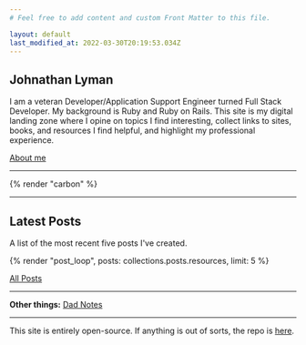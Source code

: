 ```yaml
---
# Feel free to add content and custom Front Matter to this file.

layout: default
last_modified_at: 2022-03-30T20:19:53.034Z
---
```


<h2>Johnathan Lyman</h2>
<p>I am a veteran Developer/Application Support Engineer turned Full Stack Developer. My background is Ruby and Ruby on Rails. This site is my digital landing zone where I opine on topics I find interesting, collect links to sites, books, and resources I find helpful, and highlight my professional experience.</p>

<p><a href="/about/">About me <i class="far fa-long-arrow-alt-right"></i></a></p>
<hr>
{% render "carbon" %}
<hr>
<h2>Latest Posts</h2>
<p>A list of the most recent five posts I've created.</p>
{% render "post_loop", posts: collections.posts.resources, limit: 5 %}

<p>
  <a href="/posts/">All Posts <i class="far fa-long-arrow-alt-right"></i></a>
</p>
<hr>
<p><strong>Other things:</strong> <a href="/dad-notes">Dad Notes</a></p>
<hr>

<p class="small text-muted">This site is entirely open-source. If anything is out of sorts, the repo is <a href="https://github.com/johlym/johnathan-org" target="_blank">here</a>.